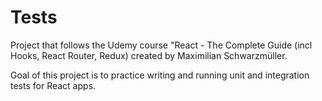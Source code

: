 # Tests

Project that follows the Udemy course "React - The Complete Guide (incl Hooks, React Router, Redux) created by Maximilian Schwarzmüller.

Goal of this project is to practice writing and running unit and integration tests for React apps.